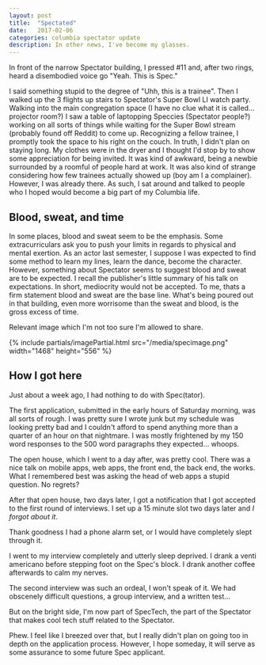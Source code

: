 ```yaml
---
layout: post
title:  "Spectated"
date:   2017-02-06
categories: columbia spectator update
description: In other news, I've become my glasses.
---
```

In front of the narrow Spectator building, I pressed #11 and, after two rings, heard a disembodied voice go "Yeah. This is Spec."

I said something stupid to the degree of "Uhh, this is a trainee". Then I walked up the 3 flights up stairs to Spectator's Super Bowl LI watch party. Walking into the main congregation space (I have no clue what it is called... projector room?) I saw a table of laptopping Speccies (Spectator people?) working on all sorts of things while waiting for the Super Bowl stream (probably found off Reddit) to come up. Recognizing a fellow trainee, I promptly took the space to his right on the couch. In truth, I didn't plan on staying long. My clothes were in the dryer and I thought I'd stop by to show some appreciation for being invited. It was kind of awkward, being a newbie surrounded by a roomful of people hard at work. It was also kind of strange considering how few trainees actually showed up (boy am I a complainer). However, I was already there. As such, I sat around and talked to people who I hoped would become a big part of my Columbia life.


## Blood, sweat, and time
In some places, blood and sweat seem to be the emphasis. Some extracurriculars ask you to push your limits in regards to physical and mental exertion. As an actor last semester, I suppose I was expected to find some method to learn my lines, learn the dance, become the character. However, something about Spectator seems to suggest blood and sweat are to be expected. I recall the publisher's little summary of his talk on expectations. In short, mediocrity would not be accepted. To me, thats a firm statement blood and sweat are the base line. What's being poured out in that building, even more worrisome than the sweat and blood, is the gross excess of time.

Relevant image which I'm not too sure I'm allowed to share.

{% include partials/imagePartial.html src="/media/specimage.png" width="1468" height="556" %}

## How I got here
Just about a week ago, I had nothing to do with Spec(tator).

The first application, submitted in the early hours of Saturday morning, was all sorts of rough. I was pretty sure I wrote junk but my schedule was looking pretty bad and I couldn't afford to spend anything more than a quarter of an hour on that nightmare. I was mostly frightened by my 150 word responses to the 500 word paragraphs they expected... whoops.

The open house, which I went to a day after, was pretty cool. There was a nice talk on mobile apps, web apps, the front end, the back end, the works. What I remembered best was asking the head of web apps a stupid question. No regrets?

After that open house, two days later, I got a notification that I got accepted to the first round of interviews. I set up a 15 minute slot two days later and *I forgot about it*.

Thank goodness I had a phone alarm set, or I would have completely slept through it.

I went to my interview completely and utterly sleep deprived. I drank a venti americano before stepping foot on the Spec's block. I drank another coffee afterwards to calm my nerves.

The second interview was such an ordeal, I won't speak of it. We had obscenely difficult questions, a group interview, and a written test...

But on the bright side, I'm now part of SpecTech, the part of the Spectator that makes cool tech stuff related to the Spectator.

Phew. I feel like I breezed over that, but I really didn't plan on going too in depth on the application process. However, I hope someday, it will serve as some assurance to some future Spec applicant.



